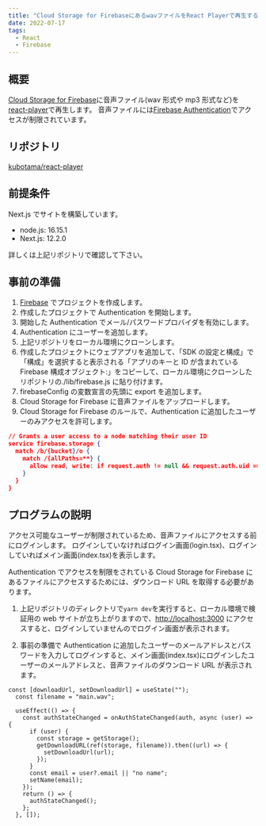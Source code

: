 ```yaml
---
title: "Cloud Storage for FirebaseにあるwavファイルをReact Playerで再生する"
date: 2022-07-17
tags:
  - React
  - Firebase
---
```


## 概要

[Cloud Storage for Firebase](https://firebase.google.com/docs/storage)に音声ファイル(wav 形式や mp3 形式など)を
[react-player](https://www.npmjs.com/package/react-player)で再生します。
音声ファイルには[Firebase Authentication](https://firebase.google.com/docs/auth)でアクセスが制限されています。

<!--more-->

## リポジトリ

[kubotama/react-player](https://github.com/kubotama/react-player)

## 前提条件

Next.js でサイトを構築しています。

- node.js: 16.15.1
- Next.js: 12.2.0

詳しくは上記リポジトリで確認して下さい。

## 事前の準備

1. [Firebase](https://console.firebase.google.com/) でプロジェクトを作成します。
1. 作成したプロジェクトで Authentication を開始します。
1. 開始した Authentication でメール/パスワードプロバイダを有効にします。
1. Authentication にユーザーを追加します。
1. 上記リポジトリをローカル環境にクローンします。
1. 作成したプロジェクトにウェブアプリを追加して、「SDK の設定と構成」で「構成」を選択すると表示される「アプリのキーと ID が含まれている Firebase 構成オブジェクト:」をコピーして、ローカル環境にクローンしたリポジトリの./lib/firebase.js に貼り付けます。
1. firebaseConfig の変数宣言の先頭に export を追加します。
1. Cloud Storage for Firebase に音声ファイルをアップロードします。
1. Cloud Storage for Firebase のルールで、Authentication に追加したユーザーのみアクセスを許可します。

```json
// Grants a user access to a node matching their user ID
service firebase.storage {
  match /b/{bucket}/o {
    match /{allPaths=**} {
      allow read, write: if request.auth != null && request.auth.uid == "追加したユーザーのユーザーUID";
    }
  }
}
```

## プログラムの説明

アクセス可能なユーザーが制限されているため、音声ファイルにアクセスする前にログインします。
ログインしていなければログイン画面(login.tsx)、ログインしていればメイン画面(index.tsx)を表示します。

Authentication でアクセスを制限をされている Cloud Storage for Firebase にあるファイルにアクセスするためには、ダウンロード URL を取得する必要があります。

1. 上記リポジトリのディレクトリで`yarn dev`を実行すると、ローカル環境で検証用の web サイトが立ち上がりますので、<http://localhost:3000> にアクセスすると、ログインしていませんのでログイン画面が表示されます。

1. 事前の準備で Authentication に追加したユーザーのメールアドレスとパスワードを入力してログインすると、メイン画面(index.tsx)にログインしたユーザーのメールアドレスと、音声ファイルのダウンロード URL が表示されます。

```tsx:index.tsx
const [downloadUrl, setDownloadUrl] = useState("");
  const filename = "main.wav";

  useEffect(() => {
    const authStateChanged = onAuthStateChanged(auth, async (user) => {
      if (user) {
        const storage = getStorage();
        getDownloadURL(ref(storage, filename)).then((url) => {
          setDownloadUrl(url);
        });
      }
      const email = user?.email || "no name";
      setName(email);
    });
    return () => {
      authStateChanged();
    };
  }, []);

```
